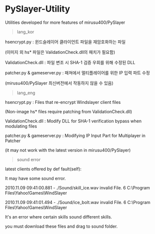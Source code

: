 # PySlayer-Utility
Utilities developed for more features of mirusu400/PySlayer



> lang_kor

hsencrypt.py : 윈드슬레이어 클라이언트 파일을 재암호화하는 파일

(이미지 외 hs* 파일은 ValidationCheck.dll의 패치가 필요함)


ValidationCheck.dll : 파일 변조 시 SHA-1 검증 우회를 위해 수정된 DLL


patcher.py & gameserver.py : 패쳐에서 멀티플레이어를 위한 IP 입력 파트 수정

(mirusu400/PySlayer 최신버전에서 작동하지 않을 수 있음)


> lang_eng

hsencrypt.py : Files that re-encrypt Windslayer client files

(Non-image hs* files require patching from ValidationCheck.dll)


ValidationCheck.dll : Modify DLL for SHA-1 verification bypass when modulating files


patcher.py & gameserver.py : Modifying IP Input Part for Multiplayer in Patcher

(it may not work with the latest version in mirusu400/PySlayer)


> sound error

latest clients offered by def fault(self):

It may have some sound error.


2010.11.09 09:41:00.881 - ./Sound/skill_ice.wav invalid File. 6 C:\Program Files\Yahoo!Games\WindSlayer

2010.11.09 09:41:01.494 - ./Sound/ice_bolt.wav invalid File. 6 C:\Program Files\Yahoo!Games\WindSlayer


It's an error where certain skills sound different skills.

you must download these files and drag to sound folder.
